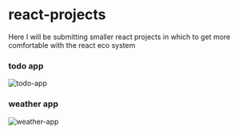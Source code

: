 # react-projects
Here I will be submitting smaller react projects in which to get more comfortable with the react eco system

### todo app
![todo-app](https://user-images.githubusercontent.com/39175284/49704095-83f35100-fc73-11e8-97ce-8f4f2bc1957a.png)

### weather app
![weather-app](https://user-images.githubusercontent.com/39175284/49704067-f6affc80-fc72-11e8-9576-eec412b2b804.png)

